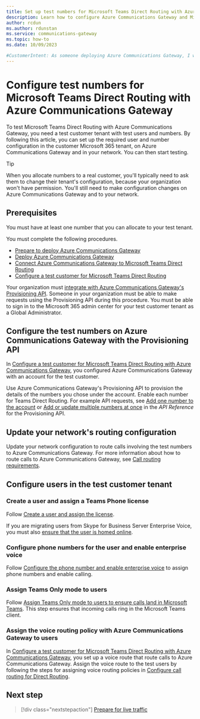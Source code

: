 ```yaml
---
title: Set up test numbers for Microsoft Teams Direct Routing with Azure Communications Gateway
description: Learn how to configure Azure Communications Gateway and Microsoft 365 with Microsoft Teams Direct Routing numbers for testing.
author: rcdun
ms.author: rdunstan
ms.service: communications-gateway
ms.topic: how-to
ms.date: 10/09/2023

#CustomerIntent: As someone deploying Azure Communications Gateway, I want to test my deployment so that I can be sure that calls work.
---
```


# Configure test numbers for Microsoft Teams Direct Routing with Azure Communications Gateway

To test Microsoft Teams Direct Routing with Azure Communications Gateway, you need a test customer tenant with test users and numbers. By following this article, you can set up the required user and number configuration in the customer Microsoft 365 tenant, on Azure Communications Gateway and in your network. You can then start testing.

> [!TIP]
> When you allocate numbers to a real customer, you'll typically need to ask them to change their tenant's configuration, because your organization won't have permission. You'll still need to make configuration changes on Azure Communications Gateway and to your network.

## Prerequisites

You must have at least one number that you can allocate to your test tenant.

You must complete the following procedures.

- [Prepare to deploy Azure Communications Gateway](prepare-to-deploy.md)
- [Deploy Azure Communications Gateway](deploy.md)
- [Connect Azure Communications Gateway to Microsoft Teams Direct Routing](connect-teams-direct-routing.md)
- [Configure a test customer for Microsoft Teams Direct Routing](configure-test-customer-teams-direct-routing.md)

Your organization must [integrate with Azure Communications Gateway's Provisioning API](integrate-with-provisioning-api.md). Someone in your organization must be able to make requests using the Provisioning API during this procedure.
You must be able to sign in to the Microsoft 365 admin center for your test customer tenant as a Global Administrator.

## Configure the test numbers on Azure Communications Gateway with the Provisioning API

In [Configure a test customer for Microsoft Teams Direct Routing with Azure Communications Gateway](configure-test-customer-teams-direct-routing.md), you configured Azure Communications Gateway with an account for the test customer.

Use Azure Communications Gateway's Provisioning API to provision the details of the numbers you chose under the account. Enable each number for Teams Direct Routing. For example API requests, see [Add one number to the account](/rest/api/voiceservices/#add-one-number-to-the-account) or [Add or update multiple numbers at once](/rest/api/voiceservices/#add-or-update-multiple-numbers-at-once) in the _API Reference_ for the Provisioning API.

## Update your network's routing configuration

Update your network configuration to route calls involving the test numbers to Azure Communications Gateway. For more information about how to route calls to Azure Communications Gateway, see [Call routing requirements](reliability-communications-gateway.md#call-routing-requirements).

## Configure users in the test customer tenant

### Create a user and assign a Teams Phone license

Follow [Create a user and assign the license](/microsoftteams/direct-routing-enable-users#create-a-user-and-assign-the-license).

If you are migrating users from Skype for Business Server Enterprise Voice, you must also [ensure that the user is homed online](/microsoftteams/direct-routing-enable-users#ensure-that-the-user-is-homed-online).

### Configure phone numbers for the user and enable enterprise voice

Follow [Configure the phone number and enable enterprise voice](/microsoftteams/direct-routing-enable-users#create-a-user-and-assign-the-license) to assign phone numbers and enable calling.

### Assign Teams Only mode to users

Follow [Assign Teams Only mode to users to ensure calls land in Microsoft Teams](/microsoftteams/direct-routing-enable-users#assign-teams-only-mode-to-users-to-ensure-calls-land-in-microsoft-teams). This step ensures that incoming calls ring in the Microsoft Teams client.

### Assign the voice routing policy with Azure Communications Gateway to users

In [Configure a test customer for Microsoft Teams Direct Routing with Azure Communications Gateway](configure-test-customer-teams-direct-routing.md), you set up a voice route that route calls to Azure Communications Gateway. Assign the voice route to the test users by following the steps for assigning voice routing policies in [Configure call routing for Direct Routing](/microsoftteams/direct-routing-voice-routing).

## Next step

> [!div class="nextstepaction"]
> [Prepare for live traffic](prepare-for-live-traffic-teams-direct-routing.md)

